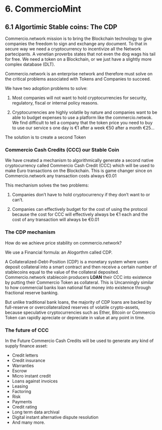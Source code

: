# 6. CommercioMint

## 6.1 Algortimic Stable coins: The CDP

Commercio.network mission is to bring the Blockchain technology to give companies the freedom to sign and exchange any document. To that in secure way we need a cryptocurrency to incentivize all the Network partecipants. A venetian proverbs states that not even the dog wags his tail for free. We need a token on a Blockchain, or we just have a slightly more complex database (DLT).

Commercio.network is an enterprise network and therefore must solve on the critical problems associated with Tokens and Companies to succeed.

We have two adoption problems to solve:

1. Most companies will not want to hold cryptocurrencies for security, regulatory, fiscal or internal policy reasons.

2. Cryptocurrencies are highly volatile by nature and companies want to be able to budget expenses to use a platform like the commercio.netwok. We find difficult to tell a company that the token price you need to buy to use our service s one day is €1 after a week €50 after a month €25...

The solution is to create a second Token

### Commercio Cash Credits (CCC) our Stable Coin

We have created a mechanism to algorithmically generate a second native cryptocurrency called Commercio Cash Credit (CCC) which will be used to make Euro transactions on the Blockchain. This is game changer since on Commercio.network any transaction costs always €0.01

This mechanism solves the two problems:

1. Companies don’t have to hold cryptocurrency if they don’t want to or can’t.

2. Companies can effectively budget for the cost of using the protocol because the cost for CCC will effectively always be €1 each and the cost of any transaction will always be €0.01

### The CDP mechanism

How do we achieve price stability on commercio.network? 

We use a Financial formula: an Alogorthm called CDP.

A Collateralized-Debt-Position (CDP) is a monetary system where  users deposit collateral into a smart contract and then receive a certain number of stablecoins equal to the value of the collateral deposited. Commercio.network stablecoin producers  **LOAN** their CCC into existence by putting their Commercio Token as collateral.  This is Uncanningly similar to how commercial banks loan national fiat money into existence through fractional reserve banking.

But unlike traditional bank loans, the majority of CDP loans are backed by full-reserve or overcollateralized reserves of volatile crypto-assets, because speculative cryptocurrencies such as Ether,  Bitcoin or Commercio Token can rapidly apreciate or depreciate in value at any point in time. 

### The future of CCC

In the Future Commercio Cash Credits will be used to generate any kind of supply finance asset:

* Credit letters
* Credit insurance
* Warranties
* Escrow
* Micro instant credit
* Loans against invoices
* Leasing
* Factoring
* Risk
* Payments
* Credit rating
* Long term data archival
* Digital instant alternative dispute resolution
* And many more.



